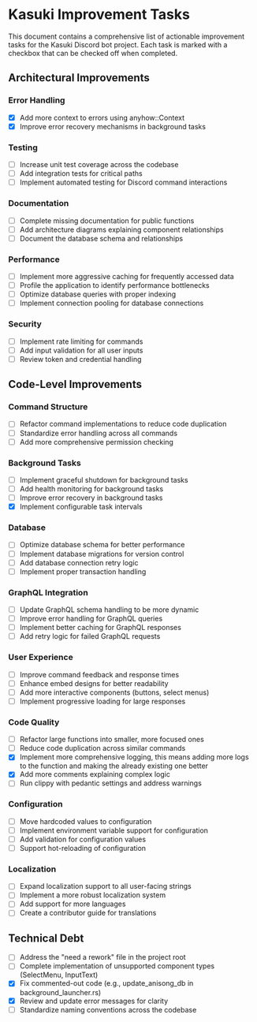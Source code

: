 # Kasuki Improvement Tasks

This document contains a comprehensive list of actionable improvement tasks for the Kasuki Discord bot project. Each task is marked with a checkbox that can be checked off when completed.

## Architectural Improvements

### Error Handling
- [x] Add more context to errors using anyhow::Context
- [x] Improve error recovery mechanisms in background tasks

### Testing
- [ ] Increase unit test coverage across the codebase
- [ ] Add integration tests for critical paths
- [ ] Implement automated testing for Discord command interactions

### Documentation
- [ ] Complete missing documentation for public functions
- [ ] Add architecture diagrams explaining component relationships
- [ ] Document the database schema and relationships

### Performance
- [ ] Implement more aggressive caching for frequently accessed data
- [ ] Profile the application to identify performance bottlenecks
- [ ] Optimize database queries with proper indexing
- [ ] Implement connection pooling for database connections

### Security
- [ ] Implement rate limiting for commands
- [ ] Add input validation for all user inputs
- [ ] Review token and credential handling

## Code-Level Improvements

### Command Structure
- [ ] Refactor command implementations to reduce code duplication
- [ ] Standardize error handling across all commands
- [ ] Add more comprehensive permission checking

### Background Tasks
- [ ] Implement graceful shutdown for background tasks
- [ ] Add health monitoring for background tasks
- [ ] Improve error recovery in background tasks
- [x] Implement configurable task intervals

### Database
- [ ] Optimize database schema for better performance
- [ ] Implement database migrations for version control
- [ ] Add database connection retry logic
- [ ] Implement proper transaction handling

### GraphQL Integration
- [ ] Update GraphQL schema handling to be more dynamic
- [ ] Improve error handling for GraphQL queries
- [ ] Implement better caching for GraphQL responses
- [ ] Add retry logic for failed GraphQL requests

### User Experience
- [ ] Improve command feedback and response times
- [ ] Enhance embed designs for better readability
- [ ] Add more interactive components (buttons, select menus)
- [ ] Implement progressive loading for large responses

### Code Quality
- [ ] Refactor large functions into smaller, more focused ones
- [ ] Reduce code duplication across similar commands
- [x] Implement more comprehensive logging, this means adding more logs to the function and making the already existing one better
- [x] Add more comments explaining complex logic
- [ ] Run clippy with pedantic settings and address warnings

### Configuration
- [ ] Move hardcoded values to configuration
- [ ] Implement environment variable support for configuration
- [ ] Add validation for configuration values
- [ ] Support hot-reloading of configuration

### Localization
- [ ] Expand localization support to all user-facing strings
- [ ] Implement a more robust localization system
- [ ] Add support for more languages
- [ ] Create a contributor guide for translations

## Technical Debt

- [ ] Address the "need a rework" file in the project root
- [ ] Complete implementation of unsupported component types (SelectMenu, InputText)
- [x] Fix commented-out code (e.g., update_anisong_db in background_launcher.rs)
- [x] Review and update error messages for clarity
- [ ] Standardize naming conventions across the codebase
